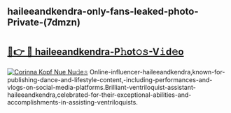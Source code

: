 ## haileeandkendra-only-fans​-leaked-photo​-Private-(7dmzn)


# <h2><a href="https://mediaupload.pro?title=haileeandkendra&ref=git">🔗👉 🔴 haileeandkendra-P𝚑ot𝚘𝚜-V𝚒d𝚎o</a></h2>

[![Corinna Kopf Nue Nu𝚍e𝚜](https://i.imgur.com/0qMVB7G.gif)](https://mediaupload.pro?title=haileeandkendra&ref=git)
Online-influencer-haileeandkendra,known-for-publishing-dance-and-lifestyle-content,-including-performances-and-vlogs-on-social-media-platforms.Brilliant-ventriloquist-assistant-haileeandkendra,celebrated-for-their-exceptional-abilities-and-accomplishments-in-assisting-ventriloquists.  